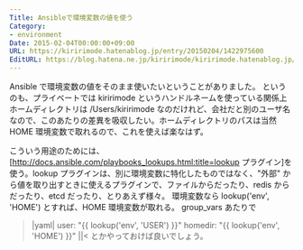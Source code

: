 ```yaml
---
Title: Ansibleで環境変数の値を使う
Category:
- environment
Date: 2015-02-04T00:00:00+09:00
URL: https://kiririmode.hatenablog.jp/entry/20150204/1422975600
EditURL: https://blog.hatena.ne.jp/kiririmode/kiririmode.hatenablog.jp/atom/entry/8454420450082485714
---
```


Ansible で環境変数の値をそのまま使いたいということがありました。
というのも、プライベートでは kiririmode というハンドルネームを使っている関係上ホームディレクトリは /Users/kiririmode なのだけれど、会社だと別のユーザ名なので、このあたりの差異を吸収したい。ホームディレクトリのパスは当然 HOME 環境変数で取れるので、これを使えば楽なはず。

こういう用途のためには、[http://docs.ansible.com/playbooks_lookups.html:title=lookup プラグイン]を使う。lookup プラグインは、別に環境変数に特化したものではなく、"外部" から値を取り出すときに使えるプラグインで、ファイルからだったり、redis からだったり、etcd だったり、とりあえず様々。
環境変数なら lookup('env', 'HOME') とすれば、HOME 環境変数が取れる。
group_vars あたりで
>|yaml|
user: "{{ lookup('env', 'USER') }}"
homedir: "{{ lookup('env', 'HOME') }}"
||<
とかやっておけば良いでしょう。
